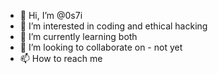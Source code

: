 - 👋 Hi, I’m @0s7i
- 👀 I’m interested in coding and ethical hacking
- 🌱 I’m currently learning both
- 💞️ I’m looking to collaborate on - not yet
- 📫 How to reach me 

<!---
0s7i/0s7i is a ✨ special ✨ repository because its `README.md` (this file) appears on your GitHub profile.
You can click the Preview link to take a look at your changes.
--->
